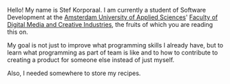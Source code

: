 Hello! My name is Stef Korporaal. I am currently a student of Software Development at the [Amsterdam University of Applied Sciences](https://www.amsterdamuas.com)' [Faculty of Digital Media and Creative Industries](https://www.amsterdamuas.com/faculty/fdmci/faculty-of-digital-media-and-creative-industries.html), the fruits of which you are reading this on.

My goal is not just to improve what programming skills I already have, but to learn what programming as part of team is like and to how to contribute to creating a product for someone else instead of just myself.

Also, I needed somewhere to store my recipes.
